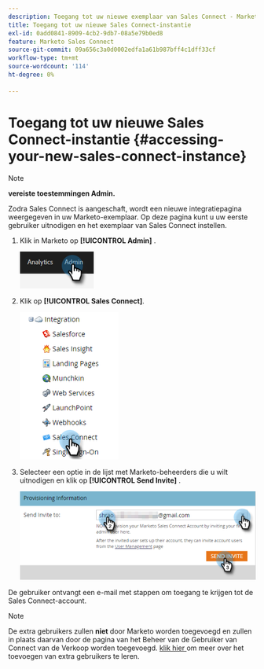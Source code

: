 ```yaml
---
description: Toegang tot uw nieuwe exemplaar van Sales Connect - Marketo Docs - Productdocumentatie
title: Toegang tot uw nieuwe Sales Connect-instantie
exl-id: 0add0841-8909-4cb2-9db7-08a5e79b0ed8
feature: Marketo Sales Connect
source-git-commit: 09a656c3a0d0002edfa1a61b987bff4c1dff33cf
workflow-type: tm+mt
source-wordcount: '114'
ht-degree: 0%

---
```


# Toegang tot uw nieuwe Sales Connect-instantie {#accessing-your-new-sales-connect-instance}

>[!NOTE]
>
>**vereiste toestemmingen Admin.**

Zodra Sales Connect is aangeschaft, wordt een nieuwe integratiepagina weergegeven in uw Marketo-exemplaar. Op deze pagina kunt u uw eerste gebruiker uitnodigen en het exemplaar van Sales Connect instellen.

1. Klik in Marketo op **[!UICONTROL Admin]** .

   ![](assets/accessing-your-new-sales-connect-instance-1.png)

1. Klik op **[!UICONTROL Sales Connect]**.

   ![](assets/accessing-your-new-sales-connect-instance-2.png)

1. Selecteer een optie in de lijst met Marketo-beheerders die u wilt uitnodigen en klik op **[!UICONTROL Send Invite]** .

   ![](assets/accessing-your-new-sales-connect-instance-3.png)

De gebruiker ontvangt een e-mail met stappen om toegang te krijgen tot de Sales Connect-account.

>[!NOTE]
>
>De extra gebruikers zullen **niet** door Marketo worden toegevoegd en zullen in plaats daarvan door de pagina van het Beheer van de Gebruiker van Connect van de Verkoop worden toegevoegd. [ klik hier ](/help/marketo/product-docs/marketo-sales-connect/admin/invite-users.md) om meer over het toevoegen van extra gebruikers te leren.
